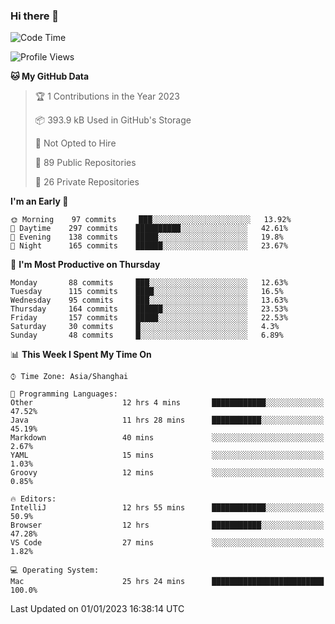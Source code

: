 ### Hi there 👋

<!--
**qbosen/qbosen** is a ✨ _special_ ✨ repository because its `README.md` (this file) appears on your GitHub profile.

Here are some ideas to get you started:

- 🔭 I’m currently working on ...
- 🌱 I’m currently learning ...
- 👯 I’m looking to collaborate on ...
- 🤔 I’m looking for help with ...
- 💬 Ask me about ...
- 📫 How to reach me: ...
- 😄 Pronouns: ...
- ⚡ Fun fact: ...
-->

<!--START_SECTION:waka-->
![Code Time](http://img.shields.io/badge/Code%20Time-1%2C105%20hrs%2035%20mins-blue)

![Profile Views](http://img.shields.io/badge/Profile%20Views-1-blue)

**🐱 My GitHub Data** 

> 🏆 1 Contributions in the Year 2023
 > 
> 📦 393.9 kB Used in GitHub's Storage 
 > 
> 🚫 Not Opted to Hire
 > 
> 📜 89 Public Repositories 
 > 
> 🔑 26 Private Repositories  
 > 
**I'm an Early 🐤** 

```text
🌞 Morning    97 commits     ███░░░░░░░░░░░░░░░░░░░░░░   13.92% 
🌆 Daytime    297 commits    ██████████░░░░░░░░░░░░░░░   42.61% 
🌃 Evening    138 commits    █████░░░░░░░░░░░░░░░░░░░░   19.8% 
🌙 Night      165 commits    ██████░░░░░░░░░░░░░░░░░░░   23.67%

```
📅 **I'm Most Productive on Thursday** 

```text
Monday       88 commits     ███░░░░░░░░░░░░░░░░░░░░░░   12.63% 
Tuesday      115 commits    ████░░░░░░░░░░░░░░░░░░░░░   16.5% 
Wednesday    95 commits     ███░░░░░░░░░░░░░░░░░░░░░░   13.63% 
Thursday     164 commits    ██████░░░░░░░░░░░░░░░░░░░   23.53% 
Friday       157 commits    █████░░░░░░░░░░░░░░░░░░░░   22.53% 
Saturday     30 commits     █░░░░░░░░░░░░░░░░░░░░░░░░   4.3% 
Sunday       48 commits     █░░░░░░░░░░░░░░░░░░░░░░░░   6.89%

```


📊 **This Week I Spent My Time On** 

```text
⌚︎ Time Zone: Asia/Shanghai

💬 Programming Languages: 
Other                    12 hrs 4 mins       ████████████░░░░░░░░░░░░░   47.52% 
Java                     11 hrs 28 mins      ███████████░░░░░░░░░░░░░░   45.19% 
Markdown                 40 mins             ░░░░░░░░░░░░░░░░░░░░░░░░░   2.67% 
YAML                     15 mins             ░░░░░░░░░░░░░░░░░░░░░░░░░   1.03% 
Groovy                   12 mins             ░░░░░░░░░░░░░░░░░░░░░░░░░   0.85%

🔥 Editors: 
IntelliJ                 12 hrs 55 mins      ████████████░░░░░░░░░░░░░   50.9% 
Browser                  12 hrs              ███████████░░░░░░░░░░░░░░   47.28% 
VS Code                  27 mins             ░░░░░░░░░░░░░░░░░░░░░░░░░   1.82%

💻 Operating System: 
Mac                      25 hrs 24 mins      █████████████████████████   100.0%

```


 Last Updated on 01/01/2023 16:38:14 UTC
<!--END_SECTION:waka-->
